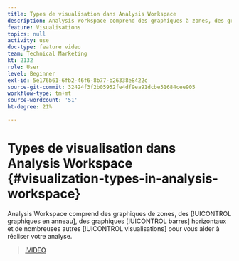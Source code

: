 ```yaml
---
title: Types de visualisation dans Analysis Workspace
description: Analysis Workspace comprend des graphiques à zones, des graphiques en anneau, des graphiques à barres horizontales et de nombreuses autres visualisations pour vous aider à réaliser votre analyse.
feature: Visualisations
topics: null
activity: use
doc-type: feature video
team: Technical Marketing
kt: 2132
role: User
level: Beginner
exl-id: 5e176b61-6fb2-46f6-8b77-b26338e8422c
source-git-commit: 32424f3f2b05952fe4df9ea91dcbe51684cee905
workflow-type: tm+mt
source-wordcount: '51'
ht-degree: 21%

---
```


# Types de visualisation dans Analysis Workspace {#visualization-types-in-analysis-workspace}

Analysis Workspace comprend des graphiques de zones, des [!UICONTROL graphiques en anneau], des graphiques [!UICONTROL barres] horizontaux et de nombreuses autres [!UICONTROL visualisations] pour vous aider à réaliser votre analyse.

>[!VIDEO](https://video.tv.adobe.com/v/23994/?quality=12)

